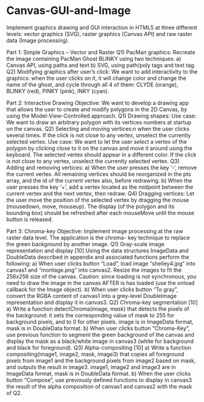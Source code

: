 # Canvas-GUI-and-Image

Implement graphics drawing and GUI interaction in HTML5 at three different levels: vector graphics (SVG), raster graphics (Canvas API) and raw raster data (Image processing).
 
Part 1: Simple Graphics – Vector and Raster
Q1) PacMan graphics:
Recreate the image containing PacMan Ghost BLINKY using two techniques: a) Canvas API, using paths and text b) SVG, using path/poly tags and text tag.
Q2) Modifying graphics after user’s click:
We want to add interactivity to the graphics: when the user clicks on it, it will change color and change the name of the ghost, and cycle through all 4 of them: CLYDE (orange), BLINKY (red), PINKY (pink), INKY (cyan).

Part 2: Interactive Drawing
Objective: We want to develop a drawing app that allows the user to create and modify polygons in the 2D Canvas, by using the Model-View-Controlled approach.
Q1) Drawing shapes:
Use case: We want to draw an arbitrary polygon with its vertices numbers at startup on the canvas.
Q2) Selecting and moving vertices:n when the user clicks several times. If the click is not close to any vertex, unselect the currently selected vertex.
Use case: We want to let the user select a vertex of the polygon by clicking close to it on the canvas and move it around using the keyboard. The selected vertex should appear in a different color. If the click is not close to any vertex, unselect the currently selected vertex.
Q3) Adding and removing vertices:
a) When the user presses the key ‘-‘, remove the current vertex. All remaining vertices should be reorganized in the pts array, and the id of the current vertex also, before redrawing.
b) When the user presses the key ‘+’, add a vertex located as the midpoint between the current vertex and the next vertex, then redraw.
Q4) Dragging vertices:
Let the user move the position of the selected vertex by dragging the mouse (mousedown, move, mouseup). The display (of the polygon and its bounding box) should be refreshed after each mouseMove until the mouse button is released.

Part 3: Chroma-key
Objective: Implement image processing at the raw raster data level. The application is the chroma- key technique to replace the green background by another image.
Q1) Gray-scale image representation and display [10]
Using the data structures ImageData and DoubleData described in appendix and associated functions perform the following:
a) When user clicks button “Load”, load image “shelley4.jpg” into canvas1 and “montage.png” into canvas2. Resize the images to fit the 256x256 size of the canvas.
Caution: since loading is not synchronous, you need to draw the image in the canvas AFTER is has loaded (use the onload callback for the Image object).
b) When user clicks button “To gray”, convert the RGBA content of canvas1 into a grey-level DoubleImage representation and display it in canvas3.
Q2) Chroma-key segmentation [10]
a) Write a function detectChroma(image, mask) that detects the pixels of the background: it sets the corresponding value of mask to 255 for background pixels, and to 0 for other pixels. image is in ImageData format, mask is in DoubleData format.
b) When user clicks button “Chroma-Key”, use previous function to segment the green background of the canvas and display the mask as a black/white image in canvas3 (white for background and black for foreground).
Q3) Alpha-compositing [10]
a) Write a function compositing(image1, image2, mask, image3) that copies all foreground pixels from image1 and the background pixels from image2 based on mask, and outputs the result in image3. image1, image2 and image3 are in ImageData format, mask is in DoubleData format.
b) When the user clicks button “Compose”, use previously defined functions to display in canvas3 the result of the alpha composition of canvas1 and canvas2 with the mask of Q2.
